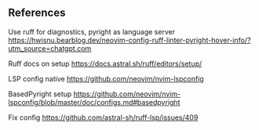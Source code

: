 ## References

Use ruff for diagnostics, pyright as language server
https://hwisnu.bearblog.dev/neovim-config-ruff-linter-pyright-hover-info/?utm_source=chatgpt.com

Ruff docs on setup
https://docs.astral.sh/ruff/editors/setup/

LSP config native
https://github.com/neovim/nvim-lspconfig

BasedPyright setup
https://github.com/neovim/nvim-lspconfig/blob/master/doc/configs.md#basedpyright

Fix config
https://github.com/astral-sh/ruff-lsp/issues/409




